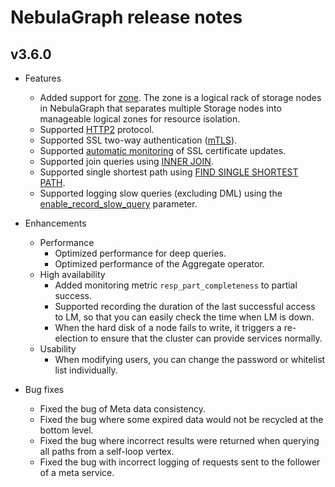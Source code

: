 # NebulaGraph release notes

## v3.6.0

- Features
  - Added support for [zone](../../4.deployment-and-installation/5.zone.md). The zone is a logical rack of storage nodes in NebulaGraph that separates multiple Storage nodes into manageable logical zones for resource isolation.
  - Supported [HTTP2](../../5.configurations-and-logs/1.configurations/3.graph-config.md) protocol.
  - Supported SSL two-way authentication ([mTLS](../../7.data-security/4.ssl.md)).
  - Supported [automatic monitoring](../../7.data-security/4.ssl.md) of SSL certificate updates.
  - Supported join queries using [INNER JOIN](../../3.ngql-guide/8.clauses-and-options/joins.md).
  - Supported single shortest path using [FIND SINGLE SHORTEST PATH](../../3.ngql-guide/16.subgraph-and-path/2.find-path.md).
  - Supported logging slow queries (excluding DML) using the [enable_record_slow_query](../../5.configurations-and-logs/1.configurations/3.graph-config.md) parameter.

- Enhancements
  - Performance
    - Optimized performance for deep queries.
    - Optimized performance of the Aggregate operator.
  - High availability
    - Added monitoring metric `resp_part_completeness` to partial success.
    - Supported recording the duration of the last successful access to LM, so that you can easily check the time when LM is down.
    - When the hard disk of a node fails to write, it triggers a re-election to ensure that the cluster can provide services normally.
  - Usability
    - When modifying users, you can change the password or whitelist list individually.

- Bug fixes
  - Fixed the bug of Meta data consistency.
  - Fixed the bug where some expired data would not be recycled at the bottom level.
  - Fixed the bug where incorrect results were returned when querying all paths from a self-loop vertex.
  - Fixed the bug with incorrect logging of requests sent to the follower of a meta service.
